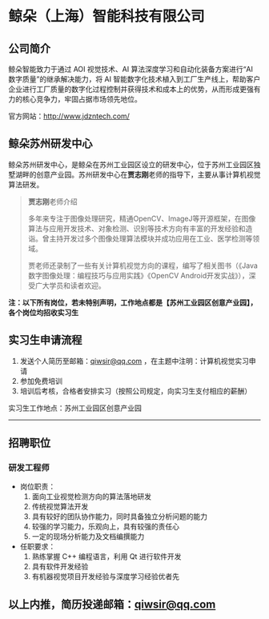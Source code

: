 # 鲸朵（上海）智能科技有限公司

## 公司简介

鲸朵智能致力于通过 AOI 视觉技术、AI 算法深度学习和自动化装备方案进行“AI 数字质量”的继承解决能力，将 AI 智能数字化技术植入到工厂生产线上，帮助客户企业进行工厂质量的数字化过程控制并获得技术和成本上的优势，从而形成更强有力的核心竞争力，牢固占据市场领先地位。

官方网站：http://www.jdzntech.com/

## 鲸朵苏州研发中心

鲸朵苏州研发中心，是鲸朵在苏州工业园区设立的研发中心，位于苏州工业园区独墅湖畔的创意产业园。苏州研发中心在**贾志刚**老师的指导下，主要从事计算机视觉算法研发。

> **贾志刚**老师介绍
>
> 多年来专注于图像处理研究，精通OpenCV、ImageJ等开源框架，在图像算法与应用开发技术、对象检测、识别等技术方向有丰富的开发经验和造诣。曾主持开发过多个图像处理算法模块并成功应用在工业、医学检测等领域。
>
> 贾老师还录制了一些有关计算机视觉方向的课程，编写了相关图书（《Java数字图像处理：编程技巧与应用实践》《OpenCV Android开发实战》），深受广大学员和读者欢迎。

**注：以下所有岗位，若未特别声明，工作地点都是【苏州工业园区创意产业园】，各个岗位均招收实习生**

## 实习生申请流程

1. 发送个人简历至邮箱：qiwsir@qq.com ，在主题中注明：计算机视觉实习申请
2. 参加免费培训
3. 培训后考核，合格者安排实习（按照公司规定，向实习生支付相应的薪酬）

实习生工作地点：苏州工业园区创意产业园

----

## 招聘职位

### 研发工程师

- 岗位职责：
  1. 面向工业视觉检测方向的算法落地研发
  2. 传统视觉算法开发
  3. 具有较好的团队协作能力，同时具备独立分析问题的能力
  4. 较强的学习能力，乐观向上，具有较强的责任心
  5. 一定的现场分析能力及文档编撰能力
- 任职要求：
  1. 熟练掌握 C++ 编程语言，利用 Qt 进行软件开发
  1. 具有软件开发经验
  2. 有机器视觉项目开发经验与深度学习经验优者先

## 以上内推，简历投递邮箱：qiwsir@qq.com